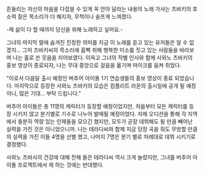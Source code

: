 흔들리는 자신의 마음을 다잡을 수 있게 꼭 안아 달라는 내용의 노래 가사는 츠바키의 호소력 짙은 목소리가 더 해지자, 무척이나 슬프게 느껴졌다. 

-제 삶이 다 할 때까지 당신을 위해 노래하고 싶어요.- 

그녀의 마지막 말에 숨겨진 진정한 의미를 지금 이 노래를 듣고 있는 유저들은 알 수 없겠지... 그저 츠바키씨의 목소리에 흠뻑 취해 행복한 미소를 짓고 있는 사람들을 바라보며 나는 홀로 쓴 웃음을 지어보였다. 
이윽고 그녀의 작별 인사와 함께 사와노 츠바키의 홍보 영상이 종료되자, 나는 무대 중앙으로 걸음을 옮기며 마이크를 움켜 쥐었다. 

"이로서 다음달 출시 예정인 버추어 아이돌 1기 연습생들의 홍보 영상이 종료 되었습니다. 마지막으로 등장한 사와노 츠바키의 모습은 컴플리트 라온의 출시일에 공개 될 예정이니, 많은 기대... 부탁 드립니다." 

버추어 아이돌은 총 11명의 캐릭터가 등장할 예정이었지만, 처음부터 모든 캐릭터를 등장 시키지 않고 분기별로 기수로 나누어 발매될 예정이었다. 
자체 오디션을 통해 각 지역에서 충분히 역량 있는 인재들을 모으긴 했지만, 모두가 곧장 데뷔해도 될 만큼 빼어난 실력을 가진 것은 아니었으니까. 
나는 테라다씨와 함께 지금 당장 곡을 줘도 무방할 만큼의 실력을 가진 이들 4명을 선별 했고, 나머지 7명은 분기 별로 차례대로 데뷔 시키기로 결정했다. 

사와노 츠바사의 건강에 대해 전해 들은 테라다씨 역시 크게 놀랐지만, 그녀를 버추어 아이돌 프로젝트에서 제 하는 것에는 반대했다. 